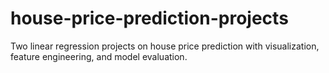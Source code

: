 # house-price-prediction-projects
Two linear regression projects on house price prediction with visualization, feature engineering, and model evaluation.
